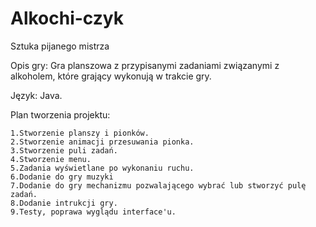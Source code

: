 # Alkochi-czyk
Sztuka pijanego mistrza


Opis gry:
Gra planszowa z przypisanymi zadaniami związanymi z alkoholem, które grający wykonują w trakcie gry.

Język: Java.

Plan tworzenia projektu:

	1.Stworzenie planszy i pionków.
	2.Stworzenie animacji przesuwania pionka.
	3.Stworzenie puli zadań.
	4.Stworzenie menu.
	5.Zadania wyświetlane po wykonaniu ruchu.
	6.Dodanie do gry muzyki
	7.Dodanie do gry mechanizmu pozwalającego wybrać lub stworzyć pulę zadań.
	8.Dodanie intrukcji gry.
	9.Testy, poprawa wyglądu interface'u.
